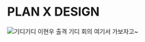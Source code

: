 # PLAN X DESIGN
![기디기디](https://user-images.githubusercontent.com/77521509/211255915-374477c3-e2fe-4f4f-9525-d00222b6adc4.png)
이현우 출격
기디 회의 여기서 가보자고~
